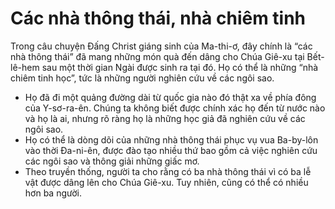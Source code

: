 # Các nhà thông thái, nhà chiêm tinh

Trong câu chuyện Đấng Christ giáng sinh của Ma-thi-ơ, đây chính là “các nhà thông thái” đã mang những món quà đến dâng cho Chúa Giê-xu tại Bết-lê-hem sau một thời gian Ngài được sinh ra tại đó. Họ có thể là những “nhà chiêm tinh học”, tức là những người nghiên cứu về các ngôi sao.
- Họ đã đi một quảng đường dài từ quốc gia nào đó thật xa về phía đông của Y-sơ-ra-ên. Chúng ta không biết được chính xác họ đến từ nước nào và họ là ai, nhưng rõ ràng họ là những học giả đã nghiên cứu về các ngôi sao.   
- Họ có thể là dòng dõi của những nhà thông thái phục vụ vua Ba-by-lôn vào thời Đa-ni-ên, được đào tạo nhiều thứ bao gồm cả việc nghiên cứu các ngôi sao và thông giải những giấc mơ.  
- Theo truyền thống, người ta cho rằng có ba nhà thông thái vì có ba lễ vật được dâng lên cho Chúa Giê-xu. Tuy nhiên, cũng có thể có nhiều hơn ba người.

